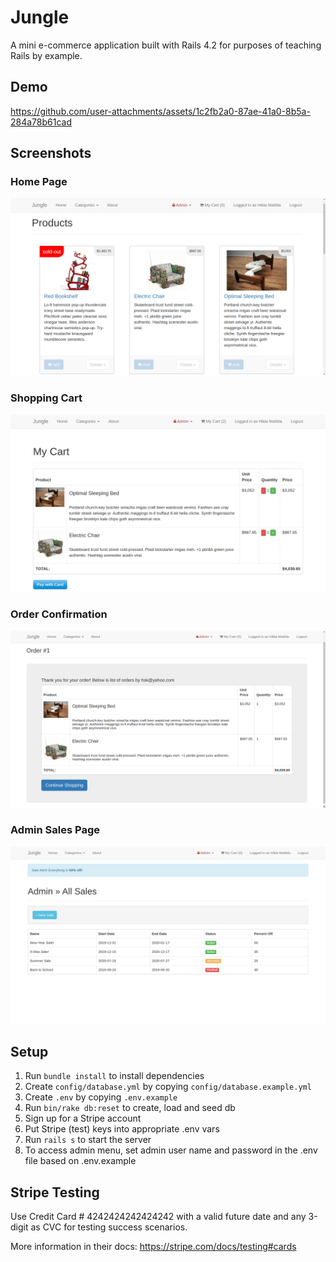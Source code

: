 # Jungle

A mini e-commerce application built with Rails 4.2 for purposes of teaching Rails by example.

## Demo


https://github.com/user-attachments/assets/1c2fb2a0-87ae-41a0-8b5a-284a78b61cad


## Screenshots
### Home Page
![](https://github.com/hildakh/jungle-rails/blob/master/docs/Home%20Page.png?raw=true)

### Shopping Cart
![](https://github.com/hildakh/jungle-rails/blob/master/docs/cart.png?raw=true)

### Order Confirmation
![](https://github.com/hildakh/jungle-rails/blob/master/docs/shopping%20confirmation.png?raw=true)

### Admin Sales Page
![](https://github.com/hildakh/jungle-rails/blob/master/docs/sales.png?raw=true)


## Setup

1. Run `bundle install` to install dependencies
2. Create `config/database.yml` by copying `config/database.example.yml`
3. Create `.env` by copying `.env.example`
4. Run `bin/rake db:reset` to create, load and seed db
6. Sign up for a Stripe account
7. Put Stripe (test) keys into appropriate .env vars
8. Run `rails s` to start the server
9. To access admin menu, set admin user name and password in the .env file based on .env.example

## Stripe Testing

Use Credit Card # 4242424242424242 with a valid future date
and any 3-digit as CVC for testing success scenarios.

More information in their docs: <https://stripe.com/docs/testing#cards>
